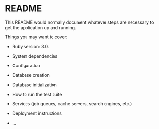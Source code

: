 # README

This README would normally document whatever steps are necessary to get the
application up and running.

Things you may want to cover:

* Ruby version: 3.0.

* System dependencies

* Configuration

* Database creation

* Database initialization

* How to run the test suite

* Services (job queues, cache servers, search engines, etc.)

* Deployment instructions

* ...
